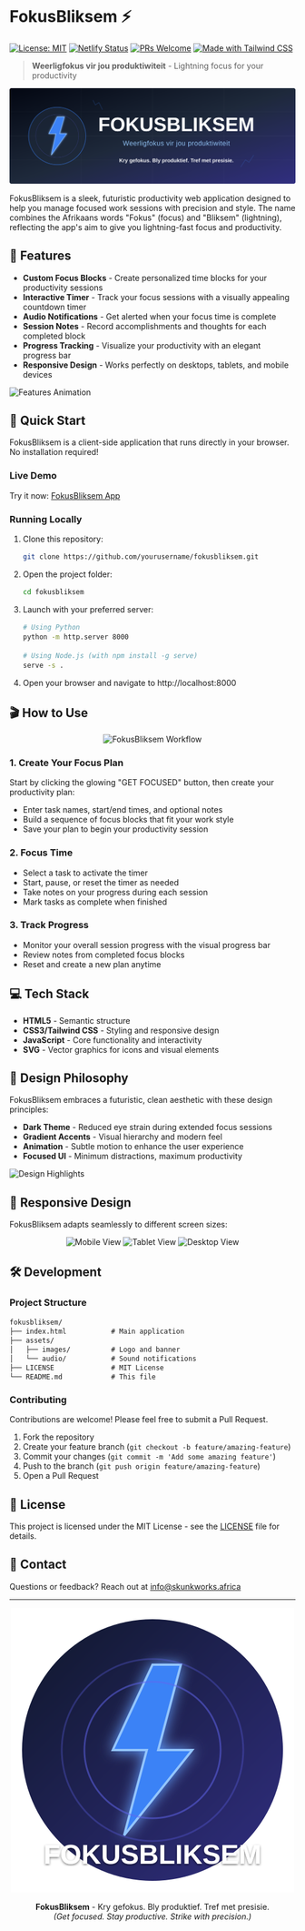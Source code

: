 # FokusBliksem ⚡ 

[![License: MIT](https://img.shields.io/badge/License-MIT-blue.svg)](https://opensource.org/licenses/MIT)
[![Netlify Status](https://api.netlify.com/api/v1/badges/12345678-1234-1234-1234-123456789012/deploy-status)](https://app.netlify.com/sites/fokusbliksem/deploys)
[![PRs Welcome](https://img.shields.io/badge/PRs-welcome-brightgreen.svg)](http://makeapullrequest.com)
[![Made with Tailwind CSS](https://img.shields.io/badge/Made%20with-Tailwind%20CSS-06B6D4?logo=tailwindcss&logoColor=white)](https://tailwindcss.com)

> **Weerligfokus vir jou produktiwiteit** - Lightning focus for your productivity

![FokusBliksem Demo](https://raw.githubusercontent.com/burnt-exe/FokusBliksem/79b4a8fd55cfdff731eda3a5a79b34bfd67299a2/assets/fokusbliksem-banner-improved.svg)

FokusBliksem is a sleek, futuristic productivity web application designed to help you manage focused work sessions with precision and style. The name combines the Afrikaans words "Fokus" (focus) and "Bliksem" (lightning), reflecting the app's aim to give you lightning-fast focus and productivity.

## 🌟 Features

- **Custom Focus Blocks** - Create personalized time blocks for your productivity sessions
- **Interactive Timer** - Track your focus sessions with a visually appealing countdown timer
- **Audio Notifications** - Get alerted when your focus time is complete
- **Session Notes** - Record accomplishments and thoughts for each completed block
- **Progress Tracking** - Visualize your productivity with an elegant progress bar
- **Responsive Design** - Works perfectly on desktops, tablets, and mobile devices

![Features Animation](https://via.placeholder.com/800x450)

## 🚀 Quick Start

FokusBliksem is a client-side application that runs directly in your browser. No installation required!

### Live Demo
Try it now: [FokusBliksem App](https://fokusbliksem.netlify.app)

### Running Locally

1. Clone this repository:
   ```bash
   git clone https://github.com/yourusername/fokusbliksem.git
   ```

2. Open the project folder:
   ```bash
   cd fokusbliksem
   ```

3. Launch with your preferred server:
   ```bash
   # Using Python
   python -m http.server 8000
   
   # Using Node.js (with npm install -g serve)
   serve -s .
   ```

4. Open your browser and navigate to http://localhost:8000

## 🎬 How to Use

<div align="center">
  <img src="https://via.placeholder.com/600x400" alt="FokusBliksem Workflow">
</div>

### 1. Create Your Focus Plan

Start by clicking the glowing "GET FOCUSED" button, then create your productivity plan:

- Enter task names, start/end times, and optional notes
- Build a sequence of focus blocks that fit your work style
- Save your plan to begin your productivity session

### 2. Focus Time

- Select a task to activate the timer
- Start, pause, or reset the timer as needed
- Take notes on your progress during each session
- Mark tasks as complete when finished

### 3. Track Progress

- Monitor your overall session progress with the visual progress bar
- Review notes from completed focus blocks
- Reset and create a new plan anytime

## 💻 Tech Stack

- **HTML5** - Semantic structure
- **CSS3/Tailwind CSS** - Styling and responsive design
- **JavaScript** - Core functionality and interactivity
- **SVG** - Vector graphics for icons and visual elements

## 🎨 Design Philosophy

FokusBliksem embraces a futuristic, clean aesthetic with these design principles:

- **Dark Theme** - Reduced eye strain during extended focus sessions
- **Gradient Accents** - Visual hierarchy and modern feel
- **Animation** - Subtle motion to enhance the user experience
- **Focused UI** - Minimum distractions, maximum productivity

![Design Highlights](https://via.placeholder.com/800x200)

## 📱 Responsive Design

FokusBliksem adapts seamlessly to different screen sizes:

<div align="center">
  <img src="https://via.placeholder.com/250x450" alt="Mobile View">
  <img src="https://via.placeholder.com/350x450" alt="Tablet View">
  <img src="https://via.placeholder.com/450x450" alt="Desktop View">
</div>

## 🛠️ Development

### Project Structure

```
fokusbliksem/
├── index.html           # Main application
├── assets/
│   ├── images/          # Logo and banner
│   └── audio/           # Sound notifications
├── LICENSE              # MIT License
└── README.md            # This file
```

### Contributing

Contributions are welcome! Please feel free to submit a Pull Request.

1. Fork the repository
2. Create your feature branch (`git checkout -b feature/amazing-feature`)
3. Commit your changes (`git commit -m 'Add some amazing feature'`)
4. Push to the branch (`git push origin feature/amazing-feature`)
5. Open a Pull Request

## 📃 License

This project is licensed under the MIT License - see the [LICENSE](LICENSE) file for details.

## 📧 Contact

Questions or feedback? Reach out at [info@skunkworks.africa](mailto:infor@skunkworks.afirca)

---

<div align="center">
  <img src="https://raw.githubusercontent.com/burnt-exe/FokusBliksem/79b4a8fd55cfdff731eda3a5a79b34bfd67299a2/assets/fokusbliksem-logo-improved.svg" alt="FokusBliksem Logo">
  <p>
    <strong>FokusBliksem</strong> - Kry gefokus. Bly produktief. Tref met presisie.<br>
    <em>(Get focused. Stay productive. Strike with precision.)</em>
  </p>
</div>
